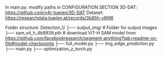 In main.py: modify paths in CONFIGURATION SECTION
3D-DAT: https://github.com/v4r-tuwien/3D-DAT
Dataset: https://researchdata.tuwien.at/records/3b85h-y6t96

Folder structure:
Detection_1/
├── output_img/                  # Folder for output images
├── sam_vit_h_4b8939.pth         # download ViT-H SAM model from https://github.com/facebookresearch/segment-anything?tab=readme-ov-file#model-checkpoints
├── full_model.py
├── img_edge_prediction.py
├── main.py
├── optimization_z_torch.py
